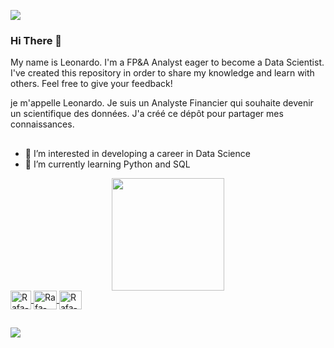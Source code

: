 ![](https://komarev.com/ghpvc/?username=LeonardoTerra)
### Hi There 👋
My name is Leonardo. I'm a FP&A Analyst eager to become a Data Scientist. I've created this repository in order to share my knowledge and learn with others. Feel free to give your feedback!

je m'appelle Leonardo. Je suis un Analyste Financier qui souhaite devenir un scientifique des données. J'a créé ce dépôt pour partager mes connaissances.
##

- 👀 I’m interested in developing a career in Data Science
- 🌱 I’m currently learning Python and SQL

<div align="center">
  <a href="https://github.com/LeonardoTerra">
  <!---img height="180em" src="https://github-readme-stats.vercel.app/api?username=LeonardoTerra&show_icons=true&theme=swift&include_all_commits=true&count_private=true"/-->
  <img height="180em" src="https://github-readme-stats.vercel.app/api/top-langs/?username=LeonardoTerra&layout=compact&langs_count=7&theme=react"/>
</div>

<div style="display: inline_block", "margin-left= 2px">
  <img align="center" alt="Rafa-Js" height="30" width="33" src="https://cdn-icons-png.flaticon.com/512/5968/5968350.png">
  <img align="center" alt="Rafa-Ts" height="30" width="37" src="https://cdn-icons.flaticon.com/png/512/5815/premium/5815585.png?token=exp=1658714213~hmac=7b17f499a1b4ca84f462971a7913d31a">
  <img align="center" alt="Rafa-Ts" height="30" width="36" src="https://cdn-icons-png.flaticon.com/512/1199/1199124.png">
  
</div>

##
<div>
  <a href="https://www.linkedin.com/in/leonardo-terra-97b592124/" target="_blank"><img src="https://img.shields.io/badge/LinkedIn-0077B5?style=for-the-badge&logo=linkedin&logoColor=white"></a>
</div>
<!---
LeonardoTerra/LeonardoTerra is a ✨ special ✨ repository because its `README.md` (this file) appears on your GitHub profile.
You can click the Preview link to take a look at your changes.
--->
